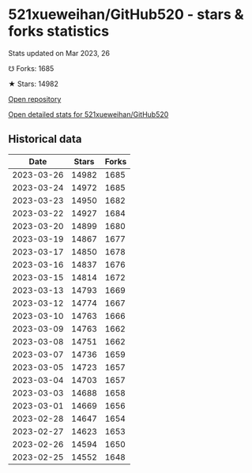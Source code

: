 # 521xueweihan/GitHub520 - stars & forks statistics

Stats updated on Mar 2023, 26

☋ Forks: 1685

★ Stars: 14982

[Open repository](https://github.com/521xueweihan/GitHub520)

[Open detailed stats for 521xueweihan/GitHub520](https://reviewgithub.com/rep/521xueweihan/GitHub520)

## Historical data
| Date | Stars | Forks |
|------|-------|-------|
| 2023-03-26 | 14982 | 1685 | 
| 2023-03-24 | 14972 | 1685 | 
| 2023-03-23 | 14950 | 1682 | 
| 2023-03-22 | 14927 | 1684 | 
| 2023-03-20 | 14899 | 1680 | 
| 2023-03-19 | 14867 | 1677 | 
| 2023-03-17 | 14850 | 1678 | 
| 2023-03-16 | 14837 | 1676 | 
| 2023-03-15 | 14814 | 1672 | 
| 2023-03-13 | 14793 | 1669 | 
| 2023-03-12 | 14774 | 1667 | 
| 2023-03-10 | 14763 | 1666 | 
| 2023-03-09 | 14763 | 1662 | 
| 2023-03-08 | 14751 | 1662 | 
| 2023-03-07 | 14736 | 1659 | 
| 2023-03-05 | 14723 | 1657 | 
| 2023-03-04 | 14703 | 1657 | 
| 2023-03-03 | 14688 | 1658 | 
| 2023-03-01 | 14669 | 1656 | 
| 2023-02-28 | 14647 | 1654 | 
| 2023-02-27 | 14623 | 1653 | 
| 2023-02-26 | 14594 | 1650 | 
| 2023-02-25 | 14552 | 1648 | 

